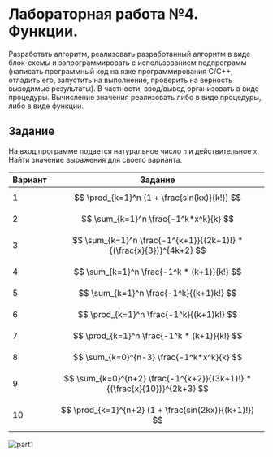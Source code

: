 # Лабораторная работа №4. Функции.

Разработать алгоритм, реализовать разработанный алгоритм в виде блок-схемы и запрограммировать с использованием подпрограмм (написать программный код на язке программирования С/С++, отладить его, запустить на выполнение, проверить на верность выводимые результаты). В частности, ввод/вывод организовать в виде процедуры. Вычисление значения реализовать либо в виде процедуры, либо в виде функции.

## Задание 

На вход программе подается натуральное число `n` и действительное `x`. Найти значение выражения для своего варианта.

|Вариант|Задание|
|:---|:---:|
|1|$$ \prod_{k=1}^n (1 + \frac{sin(kx)}{k!}) $$|
|2|$$ \sum_{k=1}^n \frac{-1^k*x^k}{k} $$|
|3|$$ \sum_{k=1}^n \frac{-1^{k+1}}{(2k+1)!} * {(\frac{x}{3})}^{4k+2} $$|
|4|$$ \sum_{k=1}^n \frac{-1^k * (k+1)}{k!} $$|
|5|$$ \sum_{k=1}^n \frac{-1^k}{(k+1)k!} $$|
|6|$$ \prod_{k=1}^n \frac{-1^k}{(k+1)k!} $$|
|7|$$ \prod_{k=1}^n \frac{-1^k * (k+1)}{k!} $$|
|8|$$ \sum_{k=0}^{n-3} \frac{-1^k*x^k}{k} $$|
|9|$$ \sum_{k=0}^{n+2} \frac{-1^{k+2}}{(3k+1)!} * {(\frac{x}{10})}^{2k+3} $$|
|10|$$ \prod_{k=1}^{n+2} (1 + \frac{sin(2kx)}{(k+1)!}) $$|

![part1](/lab4part1.png)
